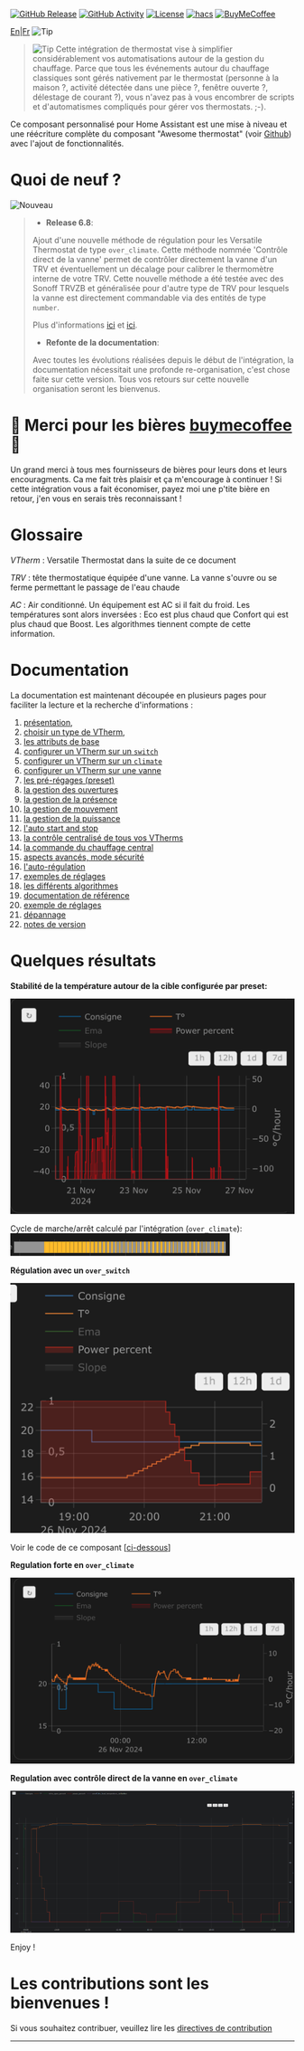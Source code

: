 [![GitHub Release][releases-shield]][releases]
[![GitHub Activity][commits-shield]][commits]
[![License][license-shield]](LICENSE)
[![hacs][hacs_badge]][hacs]
[![BuyMeCoffee][buymecoffeebadge]][buymecoffee]

[En](README.md)|[Fr](README-fr.md)
![Tip](images/icon.png)

> ![Tip](images/tips.png) Cette intégration de thermostat vise à simplifier considérablement vos automatisations autour de la gestion du chauffage. Parce que tous les événements autour du chauffage classiques sont gérés nativement par le thermostat (personne à la maison ?, activité détectée dans une pièce ?, fenêtre ouverte ?, délestage de courant ?), vous n'avez pas à vous encombrer de scripts et d'automatismes compliqués pour gérer vos thermostats. ;-).

Ce composant personnalisé pour Home Assistant est une mise à niveau et une réécriture complète du composant "Awesome thermostat" (voir [Github](https://github.com/dadge/awesome_thermostat)) avec l'ajout de fonctionnalités.

# Quoi de neuf ?
![Nouveau](images/new-icon.png)
> * **Release 6.8**:
>
> Ajout d'une nouvelle méthode de régulation pour les Versatile Thermostat de type `over_climate`. Cette méthode nommée 'Contrôle direct de la vanne' permet de contrôler directement la vanne d'un TRV et éventuellement un décalage pour calibrer le thermomètre interne de votre TRV. Cette nouvelle méthode a été testée avec des Sonoff TRVZB et généralisée pour d'autre type de TRV pour lesquels la vanne est directement commandable via des entités de type `number`.
>
> Plus d'informations [ici](documentation/fr/over-climate.md) et [ici](documentation/fr/self-regulation.md).
>
> * **Refonte de la documentation**:
>
> Avec toutes les évolutions réalisées depuis le début de l'intégration, la documentation nécessitait une profonde re-organisation, c'est chose faite sur cette version. Tous vos retours sur cette nouvelle organisation seront les bienvenus.


# 🍻 Merci pour les bières [buymecoffee](https://www.buymeacoffee.com/jmcollin78) 🍻
Un grand merci à tous mes fournisseurs de bières pour leurs dons et leurs encouragments. Ca me fait très plaisir et ça m'encourage à continuer ! Si cette intégration vous a fait économiser, payez moi une p'tite bière en retour, j'en vous en serais très reconnaissant !

# Glossaire

  _VTherm_ : Versatile Thermostat dans la suite de ce document

  _TRV_ : tête thermostatique équipée d'une vanne. La vanne s'ouvre ou se ferme permettant le passage de l'eau chaude

  _AC_ : Air conditionné. Un équipement est AC si il fait du froid. Les températures sont alors inversées : Eco est plus chaud que Confort qui est plus chaud que Boost. Les algorithmes tiennent compte de cette information.

# Documentation

La documentation est maintenant découpée en plusieurs pages pour faciliter la lecture et la recherche d'informations :
1. [présentation](documentation/fr/presentation.md),
2. [choisir un type de VTherm](documentation/fr/creation.md),
3. [les attributs de base](documentation/fr/base-attributes.md)
3. [configurer un VTherm sur un `switch`](documentation/fr/over-switch.md)
3. [configurer un VTherm sur un `climate`](documentation/fr/over-climate.md)
3. [configurer un VTherm sur une vanne](documentation/fr/over-valve.md)
4. [les pré-régages (preset)](documentation/fr/feature-presets.md)
5. [la gestion des ouvertures](documentation/fr/feature-window.md)
6. [la gestion de la présence](documentation/fr/feature-presence.md)
7. [la gestion de mouvement](documentation/fr/feature-motion.md)
8. [la gestion de la puissance](documentation/fr/feature-power.md)
9. [l'auto start and stop](documentation/fr/feature-auto-start-stop.md)
10. [la contrôle centralisé de tous vos VTherms](documentation/fr/feature-central-mode.md)
11. [la commande du chauffage central](documentation/fr/feature-central-boiler.md)
12. [aspects avancés, mode sécurité](documentation/fr/feature-advanced.md)
12. [l'auto-régulation](documentation/fr/self-regulation.md)
13. [exemples de réglages](documentation/fr/tuning-examples.md)
14. [les différents algorithmes](documentation/fr/algorithms.md)
15. [documentation de référence](documentation/fr/reference.md)
16. [exemple de réglages](documentation/fr/tuning-examples.md)
17. [dépannage](documentation/fr/troubleshooting.md)
18. [notes de version](documentation/fr/releases.md)


# Quelques résultats

**Stabilité de la température autour de la cible configurée par preset:**

![image](documentation/fr/images/results-1.png)

Cycle de marche/arrêt calculé par l'intégration (`over_climate`):
![image](documentation/fr/images/results-2.png)

**Régulation avec un `over_switch`**

![image](documentation/fr/images/results-4.png)

Voir le code de ce composant [[ci-dessous](#even-better-with-apex-chart-to-tune-your-thermostat)]

**Regulation forte en `over_climate`**

![image](documentation/fr/images/results-over-climate-1.png)

**Regulation avec contrôle direct de la vanne en `over_climate`**

![image](documentation/fr/images/results-over-climate-2.png)


Enjoy !

# Les contributions sont les bienvenues !

Si vous souhaitez contribuer, veuillez lire les [directives de contribution](CONTRIBUTING.md)

***

[versatile_thermostat]: https://github.com/jmcollin78/versatile_thermostat
[buymecoffee]: https://www.buymeacoffee.com/jmcollin78
[buymecoffeebadge]: https://img.shields.io/badge/Buy%20me%20a%20beer-%245-orange?style=for-the-badge&logo=buy-me-a-beer
[commits-shield]: https://img.shields.io/github/commit-activity/y/jmcollin78/versatile_thermostat.svg?style=for-the-badge
[commits]: https://github.com/jmcollin78/versatile_thermostat/commits/master
[hacs]: https://github.com/custom-components/hacs
[hacs_badge]: https://img.shields.io/badge/HACS-Custom-41BDF5.svg?style=for-the-badge
[forum-shield]: https://img.shields.io/badge/community-forum-brightgreen.svg?style=for-the-badge
[forum]: https://community.home-assistant.io/
[license-shield]: https://img.shields.io/github/license/jmcollin78/versatile_thermostat.svg?style=for-the-badge
[maintenance-shield]: https://img.shields.io/badge/maintainer-Joakim%20Sørensen%20%40ludeeus-blue.svg?style=for-the-badge
[releases-shield]: https://img.shields.io/github/release/jmcollin78/versatile_thermostat.svg?style=for-the-badge
[releases]: https://github.com/jmcollin78/versatile_thermostat/releases
